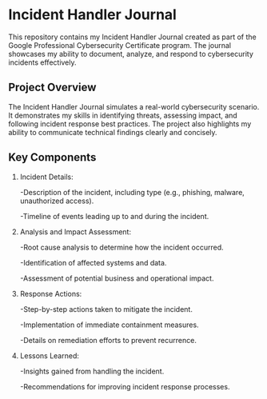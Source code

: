 # Incident Handler Journal

This repository contains my Incident Handler Journal created as part of the Google Professional Cybersecurity Certificate program. The journal showcases my ability to document, analyze, and respond to cybersecurity incidents effectively.

## Project Overview

The Incident Handler Journal simulates a real-world cybersecurity scenario. It demonstrates my skills in identifying threats, assessing impact, and following incident response best practices. The project also highlights my ability to communicate technical findings clearly and concisely.

## Key Components

1. Incident Details:

    -Description of the incident, including type (e.g., phishing, malware, unauthorized access).

    -Timeline of events leading up to and during the incident.

2. Analysis and Impact Assessment:

    -Root cause analysis to determine how the incident occurred.

    -Identification of affected systems and data.

    -Assessment of potential business and operational impact.

3. Response Actions:

    -Step-by-step actions taken to mitigate the incident.

    -Implementation of immediate containment measures.

    -Details on remediation efforts to prevent recurrence.

4. Lessons Learned:

    -Insights gained from handling the incident.

    -Recommendations for improving incident response processes.
